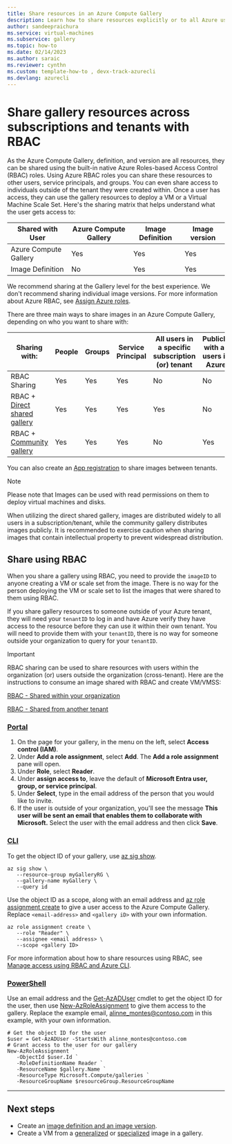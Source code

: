 ```yaml
---
title: Share resources in an Azure Compute Gallery
description: Learn how to share resources explicitly or to all Azure users using role-based access control.
author: sandeepraichura
ms.service: virtual-machines
ms.subservice: gallery
ms.topic: how-to
ms.date: 02/14/2023
ms.author: saraic
ms.reviewer: cynthn
ms.custom: template-how-to , devx-track-azurecli
ms.devlang: azurecli
---
```


# Share gallery resources across subscriptions and tenants with RBAC

As the Azure Compute Gallery, definition, and version are all resources, they can be shared using the built-in native Azure Roles-based Access Control (RBAC) roles. Using Azure RBAC roles you can share these resources to other users, service principals, and groups. You can even share access to individuals outside of the tenant they were created within. Once a user has access, they can use the gallery resources to deploy a VM or a Virtual Machine Scale Set.  Here's the sharing matrix that helps understand what the user gets access to:

| Shared with User     | Azure Compute Gallery | Image Definition | Image version |
|----------------------|----------------------|--------------|----------------------|
| Azure Compute Gallery | Yes                  | Yes          | Yes                  |
| Image Definition     | No                   | Yes          | Yes                  |

We recommend sharing at the Gallery level for the best experience. We don't recommend sharing individual image versions. For more information about Azure RBAC, see [Assign Azure roles](../role-based-access-control/role-assignments-portal.md).

There are three main ways to share images in an Azure Compute Gallery, depending on who you want to share with:

| Sharing with: | People | Groups | Service Principal | All users in a specific subscription (or) tenant | Publicly with all users in   Azure |
|---|---|---|---|---|---|
| RBAC Sharing | Yes | Yes | Yes | No | No |
| RBAC + [Direct shared gallery](./share-gallery-direct.md)  | Yes | Yes | Yes | Yes | No |
| RBAC + [Community gallery](./share-gallery-community.md) | Yes | Yes | Yes | No | Yes |

You can also create an [App registration](./share-using-app-registration.md) to share images between tenants.

> [!NOTE]
> Please note that Images can be used with read permissions on them to deploy virtual machines and disks.
> 
> When utilizing the direct shared gallery, images are distributed widely to all users in a subscription/tenant, while the community gallery distributes images publicly. It is recommended to exercise caution when sharing images that contain intellectual property to prevent widespread distribution.

## Share using RBAC

When you share a gallery using RBAC, you need to provide the `imageID` to anyone creating a VM or scale set from the image. There is no way for the person deploying the VM or scale set to list the images that were shared to them using RBAC.

If you share gallery resources to someone outside of your Azure tenant, they will need your `tenantID` to log in and have Azure verify they have access to the resource before they can use it within their own tenant. You will need to provide them with your `tenantID`, there is no way for someone outside your organization to query for your `tenantID`.

> [!IMPORTANT]
> RBAC sharing can be used to share resources with users within the organization (or) users outside the organization (cross-tenant). Here are the instructions to consume an image shared with RBAC and create VM/VMSS:
> 
> [RBAC - Shared within your organization](vm-generalized-image-version.md#rbac---shared-within-your-organization)
> 
> [RBAC - Shared from another tenant](vm-generalized-image-version.md#rbac---shared-from-another-tenant)
> 

### [Portal](#tab/portal)

1. On the page for your gallery, in the menu on the left, select **Access control (IAM)**. 
1. Under **Add a role assignment**, select **Add**. The **Add a role assignment** pane will open. 
1. Under **Role**, select **Reader**.
1. Under **assign access to**, leave the default of **Microsoft Entra user, group, or service principal**.
1. Under **Select**, type in the email address of the person that you would like to invite.
1. If the user is outside of your organization, you'll see the message **This user will be sent an email that enables them to collaborate with Microsoft.** Select the user with the email address and then click **Save**.


### [CLI](#tab/cli)

To get the object ID of your gallery, use [az sig show](/cli/azure/sig#az-sig-show).

```azurecli-interactive
az sig show \
   --resource-group myGalleryRG \
   --gallery-name myGallery \
   --query id
```

Use the object ID as a scope, along with an email address and [az role assignment create](/cli/azure/role/assignment#az-role-assignment-create) to give a user access to the Azure Compute Gallery. Replace `<email-address>` and `<gallery iD>` with your own information.

```azurecli-interactive
az role assignment create \
   --role "Reader" \
   --assignee <email address> \
   --scope <gallery ID>
```

For more information about how to share resources using RBAC, see [Manage access using RBAC and Azure CLI](../role-based-access-control/role-assignments-cli.md).

### [PowerShell](#tab/powershell)

Use an email address and the [Get-AzADUser](/powershell/module/az.resources/get-azaduser) cmdlet to get the object ID for the user, then use [New-AzRoleAssignment](/powershell/module/Az.Resources/New-AzRoleAssignment) to give them access to the gallery. Replace the example email, alinne_montes@contoso.com in this example, with your own information.

```azurepowershell-interactive
# Get the object ID for the user
$user = Get-AzADUser -StartsWith alinne_montes@contoso.com
# Grant access to the user for our gallery
New-AzRoleAssignment `
   -ObjectId $user.Id `
   -RoleDefinitionName Reader `
   -ResourceName $gallery.Name `
   -ResourceType Microsoft.Compute/galleries `
   -ResourceGroupName $resourceGroup.ResourceGroupName

```

---


## Next steps

- Create an [image definition and an image version](image-version.md).
- Create a VM from a [generalized](vm-generalized-image-version.md) or [specialized](vm-specialized-image-version.md) image in a gallery.
